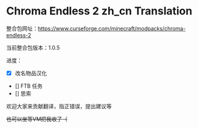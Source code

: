 # Chroma Endless 2 zh_cn Translation

整合包网址：https://www.curseforge.com/minecraft/modpacks/chroma-endless-2

当前整合包版本：1.0.5

进度：

- [x] 改名物品汉化
- [] FTB 任务
- [] 思索

欢迎大家来贡献翻译，指正错误，提出建议等

~~也可以坐等VM把我收了（~~